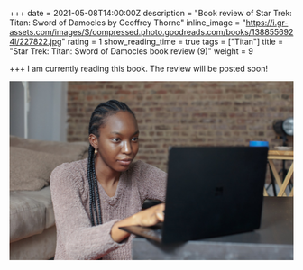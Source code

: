 +++
date = 2021-05-08T14:00:00Z
description = "Book review of Star Trek: Titan: Sword of Damocles by Geoffrey Thorne"
inline_image = "https://i.gr-assets.com/images/S/compressed.photo.goodreads.com/books/1388556924l/227822.jpg"
rating = 1
show_reading_time = true
tags = ["Titan"]
title = "Star Trek: Titan: Sword of Damocles book review (9)"
weight = 9

+++
I am currently reading this book. The review will be posted soon!

![surface-3ImxEgVbHdU-unsplash.jpg](/uploads/surface-3ImxEgVbHdU-unsplash.jpg)
